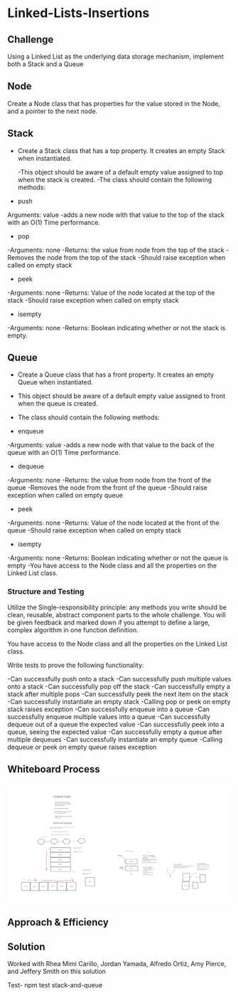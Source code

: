 # Linked-Lists-Insertions

## Challenge

<!-- Description of the challenge -->
Using a Linked List as the underlying data storage mechanism, implement both a Stack and a Queue

## Node

Create a Node class that has properties for the value stored in the Node, and a pointer to the next node.

## Stack

* Create a Stack class that has a top property. It creates an empty Stack when instantiated.

  -This object should be aware of a default empty value assigned to top when the stack is created.
  -The class should contain the following methods:

* push

Arguments: value
 -adds a new node with that value to the top of the stack with an O(1) Time performance.

* pop

-Arguments: none
-Returns: the value from node from the top of the stack
-Removes the node from the top of the stack
-Should raise exception when called on empty stack

* peek

-Arguments: none
-Returns: Value of the node located at the top of the stack
-Should raise exception when called on empty stack

* isempty

-Arguments: none
-Returns: Boolean indicating whether or not the stack is empty.

## Queue

* Create a Queue class that has a front property. It creates an empty Queue when instantiated.

* This object should be aware of a default empty value assigned to front when the queue is created.

* The class should contain the following methods:

* enqueue

-Arguments: value
-adds a new node with that value to the back of the queue with an O(1) Time performance.

* dequeue

-Arguments: none
-Returns: the value from node from the front of the queue
-Removes the node from the front of the queue
-Should raise exception when called on empty queue

* peek

-Arguments: none
-Returns: Value of the node located at the front of the queue
-Should raise exception when called on empty stack

* isempty

-Arguments: none
-Returns: Boolean indicating whether or not the queue is empty
-You have access to the Node class and all the properties on the Linked List class.

### Structure and Testing

Utilize the Single-responsibility principle: any methods you write should be clean, reusable, abstract component parts to the whole challenge. You will be given feedback and marked down if you attempt to define a large, complex algorithm in one function definition.

You have access to the Node class and all the properties on the Linked List class.

Write tests to prove the following functionality:

-Can successfully push onto a stack
-Can successfully push multiple values onto a stack
-Can successfully pop off the stack
-Can successfully empty a stack after multiple pops
-Can successfully peek the next item on the stack
-Can successfully instantiate an empty stack
-Calling pop or peek on empty stack raises exception
-Can successfully enqueue into a queue
-Can successfully enqueue multiple values into a queue
-Can successfully dequeue out of a queue the expected value
-Can successfully peek into a queue, seeing the expected value
-Can successfully empty a queue after multiple dequeues
-Can successfully instantiate an empty queue
-Calling dequeue or peek on empty queue raises exception

## Whiteboard Process

![WhiteBoardStackandQueue](img/code-challenge9stack-and-queue.jpg)

## Approach & Efficiency

## Solution

Worked with Rhea Mimi Carillo, Jordan Yamada, Alfredo Ortiz, Amy Pierce, and Jeffery Smith on this solution

Test- npm test stack-and-queue
